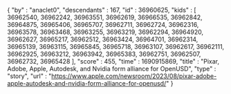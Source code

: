 {
  "by" : "anaclet0",
  "descendants" : 167,
  "id" : 36960625,
  "kids" : [ 36962540, 36962242, 36963551, 36962619, 36966535, 36962842, 36964875, 36965406, 36965707, 36962711, 36962724, 36962316, 36963578, 36963468, 36963255, 36963219, 36962294, 36964920, 36962627, 36965217, 36962512, 36963424, 36964701, 36962314, 36965139, 36963115, 36965845, 36965718, 36963107, 36962617, 36962111, 36962925, 36963212, 36963942, 36965383, 36962751, 36962507, 36962732, 36965428 ],
  "score" : 455,
  "time" : 1690915869,
  "title" : "Pixar, Adobe, Apple, Autodesk, and Nvidia form alliance for OpenUSD",
  "type" : "story",
  "url" : "https://www.apple.com/newsroom/2023/08/pixar-adobe-apple-autodesk-and-nvidia-form-alliance-for-openusd/"
}
